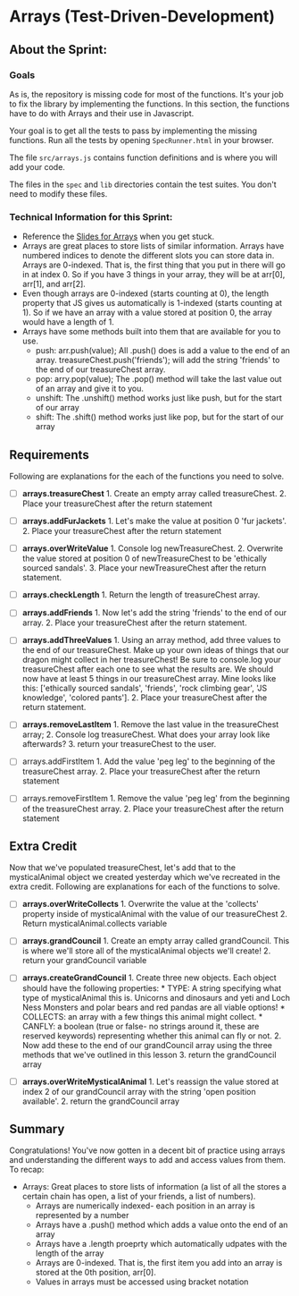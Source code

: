 # Arrays (Test-Driven-Development)

## About the Sprint:

### Goals

As is, the repository is missing code for most of the functions. It's your job to fix the library by implementing the functions. In this section, the functions have to do with Arrays and their use in Javascript.

Your goal is to get all the tests to pass by implementing the missing functions. Run all the tests by opening `SpecRunner.html` in your browser.

The file `src/arrays.js` contains function definitions and is where you will add your code.

The files in the `spec` and `lib` directories contain the test suites. You don't need to modify these files.

### Technical Information for this Sprint:
* Reference the [Slides for Arrays](http://slides.com/telegraphprep/telegraphprepweek1#/3) when you get stuck.
* Arrays are great places to store lists of similar information. Arrays have numbered indices to denote the different slots you can store data in. Arrays are 0-indexed. That is, the first thing that you put in there will go in at index 0. So if you have 3 things in your array, they will be at arr[0], arr[1], and arr[2].
* Even though arrays are 0-indexed (starts counting at 0), the length property that JS gives us automatically is 1-indexed (starts counting at 1). So if we have an array with a value stored at position 0, the array would have a length of 1.
* Arrays have some methods built into them that are available for you to use.
  * push: arr.push(value); All .push() does is add a value to the end of an array. treasureChest.push('friends'); will add the string 'friends' to the end of our treasureChest array.
  * pop: arry.pop(value); The .pop() method will take the last value out of an array and give it to you.
  * unshift: The .unshift() method works just like push, but for the start of our array
  * shift: The .shift() method works just like pop, but for the start of our array





## Requirements

Following are explanations for the each of the functions you need to solve.

* [ ] **arrays.treasureChest**
      1. Create an empty array called treasureChest.
      2. Place your treasureChest after the return statement
 
* [ ] **arrays.addFurJackets**
      1. Let's make the value at position 0 'fur jackets'.
      2. Place your treasureChest after the return statement

* [ ] **arrays.overWriteValue**
      1. Console log newTreasureChest.
      2. Overwrite the value stored at position 0 of newTreasureChest to be 'ethically sourced sandals'.
      3. Place your newTreasureChest after the return statement.

* [ ] **arrays.checkLength**
      1. Return the length of treasureChest array.
 
* [ ] **arrays.addFriends**
      1. Now let's add the string 'friends' to the end of our array.
      2. Place your treasureChest after the return statement.
 
* [ ] **arrays.addThreeValues**
      1. Using an array method, add three values to the end of our treasureChest. Make up your own ideas of things that our dragon might collect in her treasureChest! Be sure to console.log your treasureChest after each one to see what the results are. We should now have at least 5 things in our treasureChest array. Mine looks like this: ['ethically sourced sandals', 'friends', 'rock climbing gear', 'JS knowledge', 'colored pants'].
      2. Place your treasureChest after the return statement.
 
* [ ] **arrays.removeLastItem**
      1. Remove the last value in the treasureChest array;
      2. Console log treasureChest. What does your array look like afterwards?
      3. return your treasureChest to the user.
 
* [ ] arrays.addFirstItem
      1. Add the value 'peg leg' to the beginning of the treasureChest array.
      2. Place your treasureChest after the return statement
 
* [ ] arrays.removeFirstItem
      1. Remove the value 'peg leg' from the beginning of the treasureChest array.
      2. Place your treasureChest after the return statement
 





## Extra Credit

Now that we've populated treasureChest, let's add that to the mysticalAnimal object we created yesterday which we've recreated in the extra credit. Following are explanations for each of the functions to solve.

* [ ] **arrays.overWriteCollects**
      1. Overwrite the value at the 'collects' property inside of mysticalAnimal with the value of our treasureChest
      2. Return mysticalAnimal.collects variable
 
* [ ] **arrays.grandCouncil**
      1. Create an empty array called grandCouncil. This is where we'll store all of the mysticalAnimal objects we'll create!
      2. return your grandCouncil variable
 
* [ ] **arrays.createGrandCouncil**
      1. Create three new objects. Each object should have the following properties:
        * TYPE: A string specifying what type of mysticalAnimal this is. Unicorns and dinosaurs and yeti and Loch Ness Monsters and polar bears and red pandas are all viable options!
        * COLLECTS: an array with a few things this animal might collect.
        * CANFLY:  a boolean (true or false- no strings around it, these are reserved keywords) representing whether this animal can fly or not.
      2. Now add these to the end of our grandCouncil array using the three methods that we've outlined in this lesson
      3. return the grandCouncil array
 
* [ ] **arrays.overWriteMysticalAnimal**
      1. Let's reassign the value stored at index 2 of our grandCouncil array with the string 'open position available'.
      2. return the grandCouncil array


## Summary

Congratulations! You've now gotten in a decent bit of practice using arrays and understanding the different ways to add and access values from them. To recap:

* Arrays: Great places to store lists of information (a list of all the stores a certain chain has open, a list of your friends, a list of numbers).
    * Arrays are numerically indexed- each position in an array is represented by a number
    * Arrays have a .push() method which adds a value onto the end of an array
    * Arrays have a .length proeprty which automatically udpates with the length of the array
    * Arrays are 0-indexed. That is, the first item you add into an array is stored at the 0th position, arr[0].
    * Values in arrays must be accessed using bracket notation
